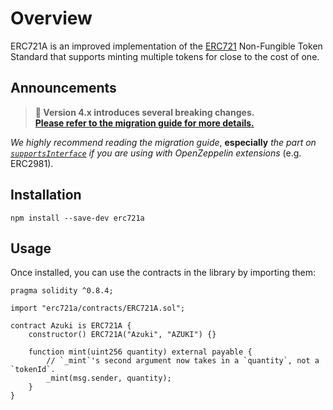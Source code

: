 # Overview

ERC721A is an improved implementation of the [ERC721](https://eips.ethereum.org/EIPS/eip-721) Non-Fungible Token Standard that supports minting multiple tokens for close to the cost of one.

## Announcements

> **📢 Version 4.x introduces several breaking changes.  
> [Please refer to the migration guide for more details.](migration.md)**

_We highly recommend reading the migration guide_, **especially** _the part on [`supportsInterface`](migration.md?id=supportsinterface) if you are using with OpenZeppelin extensions_ (e.g. ERC2981).

## Installation

```
npm install --save-dev erc721a
```

## Usage

Once installed, you can use the contracts in the library by importing them:

```solidity
pragma solidity ^0.8.4;

import "erc721a/contracts/ERC721A.sol";

contract Azuki is ERC721A {
    constructor() ERC721A("Azuki", "AZUKI") {}

    function mint(uint256 quantity) external payable {
        // `_mint`'s second argument now takes in a `quantity`, not a `tokenId`.
        _mint(msg.sender, quantity);
    }
}
```
